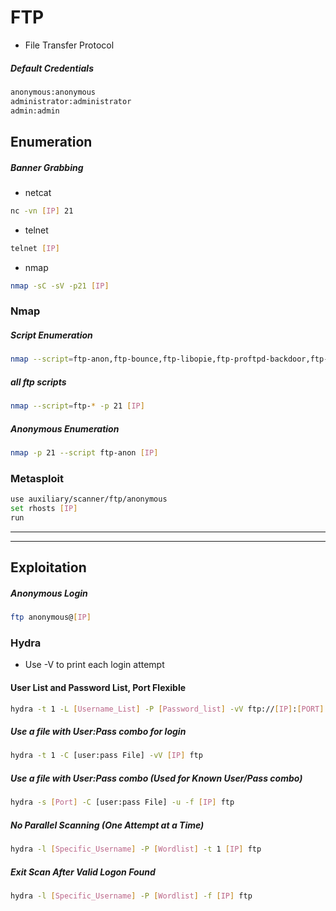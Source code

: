 # FTP
- File Transfer Protocol

##### Default Credentials
```bash
anonymous:anonymous
administrator:administrator
admin:admin
```

## Enumeration

##### Banner Grabbing
- netcat
```bash
nc -vn [IP] 21
```

- telnet
```bash
telnet [IP]
```

- nmap
```bash
nmap -sC -sV -p21 [IP]
```

### Nmap

##### Script Enumeration
```bash
nmap --script=ftp-anon,ftp-bounce,ftp-libopie,ftp-proftpd-backdoor,ftp-vsftpd-backdoor,ftp-vuln-cve2010-4221,tftp-enum -p 21 [IP]
```

##### all ftp scripts
```bash
nmap --script=ftp-* -p 21 [IP]
```

##### Anonymous Enumeration
```bash
nmap -p 21 --script ftp-anon [IP]
```

### Metasploit
```bash
use auxiliary/scanner/ftp/anonymous
set rhosts [IP]
run
```


---
---


## Exploitation

##### Anonymous Login
```sh
ftp anonymous@[IP]
```

### Hydra
- Use -V to print each login attempt
#### User List and Password List, Port Flexible
```sh
hydra -t 1 -L [Username_List] -P [Password_list] -vV ftp://[IP]:[PORT]
```
##### Use a file with User:Pass combo for login
```sh
hydra -t 1 -C [user:pass File] -vV [IP] ftp
```
##### Use a file with User:Pass combo (Used for Known User/Pass combo)
```sh
hydra -s [Port] -C [user:pass File] -u -f [IP] ftp
```
##### No Parallel Scanning (One Attempt at a Time)
```sh
hydra -l [Specific_Username] -P [Wordlist] -t 1 [IP] ftp
```
##### Exit Scan After Valid Logon Found
```sh
hydra -l [Specific_Username] -P [Wordlist] -f [IP] ftp
```